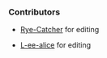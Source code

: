 ### Contributors

- [Rye-Catcher](https://github.com/Rye-Catcher) for editing

- [L-ee-alice](https://github.com/L-ee-alice) for editing


